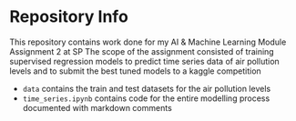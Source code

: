 # Repository Info

This repository contains work done for my AI & Machine Learning Module Assignment 2 at SP
The scope of the assignment consisted of training supervised regression models to predict time series data of air pollution levels and to submit the best tuned models to a kaggle competition

- `data` contains the train and test datasets for the air pollution levels
- `time_series.ipynb` contains code for the entire modelling process documented with markdown comments
